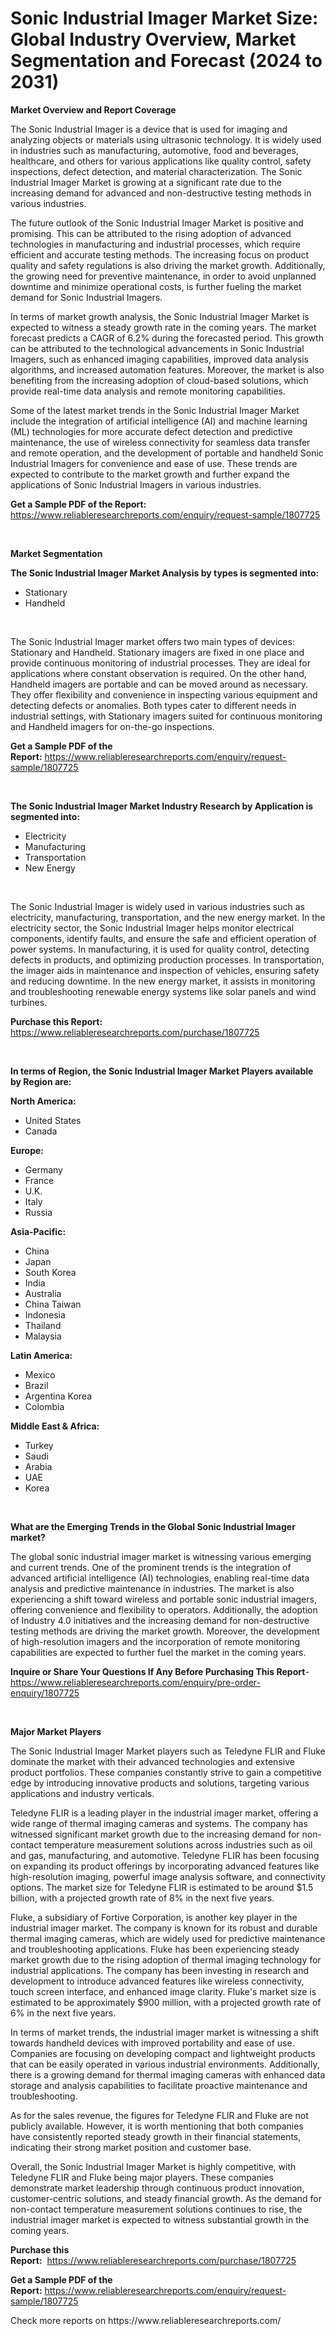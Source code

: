 <p><h1>Sonic Industrial Imager Market Size: Global Industry Overview, Market Segmentation and Forecast (2024 to 2031)</h1></p><p><strong>Market Overview and Report Coverage</strong></p>
<p><p>The Sonic Industrial Imager is a device that is used for imaging and analyzing objects or materials using ultrasonic technology. It is widely used in industries such as manufacturing, automotive, food and beverages, healthcare, and others for various applications like quality control, safety inspections, defect detection, and material characterization. The Sonic Industrial Imager Market is growing at a significant rate due to the increasing demand for advanced and non-destructive testing methods in various industries.</p><p>The future outlook of the Sonic Industrial Imager Market is positive and promising. This can be attributed to the rising adoption of advanced technologies in manufacturing and industrial processes, which require efficient and accurate testing methods. The increasing focus on product quality and safety regulations is also driving the market growth. Additionally, the growing need for preventive maintenance, in order to avoid unplanned downtime and minimize operational costs, is further fueling the market demand for Sonic Industrial Imagers.</p><p>In terms of market growth analysis, the Sonic Industrial Imager Market is expected to witness a steady growth rate in the coming years. The market forecast predicts a CAGR of 6.2% during the forecasted period. This growth can be attributed to the technological advancements in Sonic Industrial Imagers, such as enhanced imaging capabilities, improved data analysis algorithms, and increased automation features. Moreover, the market is also benefiting from the increasing adoption of cloud-based solutions, which provide real-time data analysis and remote monitoring capabilities.</p><p>Some of the latest market trends in the Sonic Industrial Imager Market include the integration of artificial intelligence (AI) and machine learning (ML) technologies for more accurate defect detection and predictive maintenance, the use of wireless connectivity for seamless data transfer and remote operation, and the development of portable and handheld Sonic Industrial Imagers for convenience and ease of use. These trends are expected to contribute to the market growth and further expand the applications of Sonic Industrial Imagers in various industries.</p></p>
<p><strong>Get a Sample PDF of the Report:</strong> <a href="https://www.reliableresearchreports.com/enquiry/request-sample/1807725">https://www.reliableresearchreports.com/enquiry/request-sample/1807725</a></p>
<p>&nbsp;</p>
<p><strong>Market Segmentation</strong></p>
<p><strong>The Sonic Industrial Imager Market Analysis by types is segmented into:</strong></p>
<p><ul><li>Stationary</li><li>Handheld</li></ul></p>
<p>&nbsp;</p>
<p><p>The Sonic Industrial Imager market offers two main types of devices: Stationary and Handheld. Stationary imagers are fixed in one place and provide continuous monitoring of industrial processes. They are ideal for applications where constant observation is required. On the other hand, Handheld imagers are portable and can be moved around as necessary. They offer flexibility and convenience in inspecting various equipment and detecting defects or anomalies. Both types cater to different needs in industrial settings, with Stationary imagers suited for continuous monitoring and Handheld imagers for on-the-go inspections.</p></p>
<p><strong>Get a Sample PDF of the Report:</strong>&nbsp;<a href="https://www.reliableresearchreports.com/enquiry/request-sample/1807725">https://www.reliableresearchreports.com/enquiry/request-sample/1807725</a></p>
<p>&nbsp;</p>
<p><strong>The Sonic Industrial Imager Market Industry Research by Application is segmented into:</strong></p>
<p><ul><li>Electricity</li><li>Manufacturing</li><li>Transportation</li><li>New Energy</li></ul></p>
<p>&nbsp;</p>
<p><p>The Sonic Industrial Imager is widely used in various industries such as electricity, manufacturing, transportation, and the new energy market. In the electricity sector, the Sonic Industrial Imager helps monitor electrical components, identify faults, and ensure the safe and efficient operation of power systems. In manufacturing, it is used for quality control, detecting defects in products, and optimizing production processes. In transportation, the imager aids in maintenance and inspection of vehicles, ensuring safety and reducing downtime. In the new energy market, it assists in monitoring and troubleshooting renewable energy systems like solar panels and wind turbines.</p></p>
<p><strong>Purchase this Report:</strong>&nbsp; <a href="https://www.reliableresearchreports.com/purchase/1807725">https://www.reliableresearchreports.com/purchase/1807725</a></p>
<p>&nbsp;</p>
<p><strong>In terms of Region, the Sonic Industrial Imager Market Players available by Region are:</strong></p>
<p>
    <p> <strong> North America: </strong>
        <ul>
            <li>United States</li>
            <li>Canada</li>
        </ul>
        </p> 
    <p> <strong> Europe: </strong>
        <ul>
            <li>Germany</li>
            <li>France</li>
            <li>U.K.</li>
            <li>Italy</li>
            <li>Russia</li>
        </ul>
        </p> 
    <p> <strong> Asia-Pacific: </strong>
        <ul>
            <li>China</li>
            <li>Japan</li>
            <li>South Korea</li>
            <li>India</li>
            <li>Australia</li>
            <li>China Taiwan</li>
            <li>Indonesia</li>
            <li>Thailand</li>
            <li>Malaysia</li>
        </ul>
        </p> 
    <p> <strong> Latin America: </strong>
        <ul>
            <li>Mexico</li>
            <li>Brazil</li>
            <li>Argentina Korea</li>
            <li>Colombia</li>
        </ul>
        </p> 
    <p> <strong> Middle East & Africa: </strong>
        <ul>
            <li>Turkey</li>
            <li>Saudi</li>
            <li>Arabia</li>
            <li>UAE</li>
            <li>Korea</li>
        </ul>
    </p>
    </p>
<p>&nbsp;</p>
<p><strong>What are the Emerging Trends in the Global Sonic Industrial Imager market?</strong></p>
<p><p>The global sonic industrial imager market is witnessing various emerging and current trends. One of the prominent trends is the integration of advanced artificial intelligence (AI) technologies, enabling real-time data analysis and predictive maintenance in industries. The market is also experiencing a shift toward wireless and portable sonic industrial imagers, offering convenience and flexibility to operators. Additionally, the adoption of Industry 4.0 initiatives and the increasing demand for non-destructive testing methods are driving the market growth. Moreover, the development of high-resolution imagers and the incorporation of remote monitoring capabilities are expected to further fuel the market in the coming years.</p></p>
<p><strong>Inquire or Share Your Questions If Any Before Purchasing This Report</strong>- <a href="https://www.reliableresearchreports.com/enquiry/pre-order-enquiry/1807725">https://www.reliableresearchreports.com/enquiry/pre-order-enquiry/1807725</a></p>
<p>&nbsp;</p>
<p><strong>Major Market Players</strong></p>
<p><p>The Sonic Industrial Imager Market players such as Teledyne FLIR and Fluke dominate the market with their advanced technologies and extensive product portfolios. These companies constantly strive to gain a competitive edge by introducing innovative products and solutions, targeting various applications and industry verticals.</p><p>Teledyne FLIR is a leading player in the industrial imager market, offering a wide range of thermal imaging cameras and systems. The company has witnessed significant market growth due to the increasing demand for non-contact temperature measurement solutions across industries such as oil and gas, manufacturing, and automotive. Teledyne FLIR has been focusing on expanding its product offerings by incorporating advanced features like high-resolution imaging, powerful image analysis software, and connectivity options. The market size for Teledyne FLIR is estimated to be around $1.5 billion, with a projected growth rate of 8% in the next five years.</p><p>Fluke, a subsidiary of Fortive Corporation, is another key player in the industrial imager market. The company is known for its robust and durable thermal imaging cameras, which are widely used for predictive maintenance and troubleshooting applications. Fluke has been experiencing steady market growth due to the rising adoption of thermal imaging technology for industrial applications. The company has been investing in research and development to introduce advanced features like wireless connectivity, touch screen interface, and enhanced image clarity. Fluke's market size is estimated to be approximately $900 million, with a projected growth rate of 6% in the next five years.</p><p>In terms of market trends, the industrial imager market is witnessing a shift towards handheld devices with improved portability and ease of use. Companies are focusing on developing compact and lightweight products that can be easily operated in various industrial environments. Additionally, there is a growing demand for thermal imaging cameras with enhanced data storage and analysis capabilities to facilitate proactive maintenance and troubleshooting.</p><p>As for the sales revenue, the figures for Teledyne FLIR and Fluke are not publicly available. However, it is worth mentioning that both companies have consistently reported steady growth in their financial statements, indicating their strong market position and customer base.</p><p>Overall, the Sonic Industrial Imager Market is highly competitive, with Teledyne FLIR and Fluke being major players. These companies demonstrate market leadership through continuous product innovation, customer-centric solutions, and steady financial growth. As the demand for non-contact temperature measurement solutions continues to rise, the industrial imager market is expected to witness substantial growth in the coming years.</p></p>
<p><strong>Purchase this Report:</strong>&nbsp;&nbsp;<a href="https://www.reliableresearchreports.com/purchase/1807725">https://www.reliableresearchreports.com/purchase/1807725</a></p>
<p></p>
<p><strong>Get a Sample PDF of the Report:</strong>&nbsp;<a href="https://www.reliableresearchreports.com/enquiry/request-sample/1807725">https://www.reliableresearchreports.com/enquiry/request-sample/1807725</a></p>
<p>Check more reports on https://www.reliableresearchreports.com/</p>